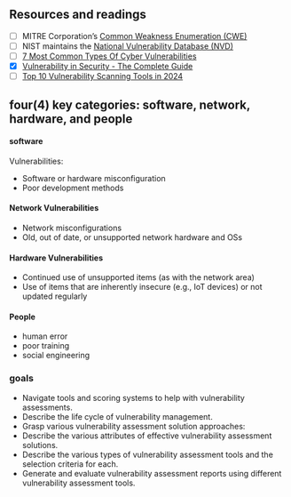 ## Resources and readings
- [ ] MITRE Corporation’s [Common Weakness Enumeration (CWE)](https://cwe.mitre.org/)
- [ ] NIST maintains the [National Vulnerability Database (NVD)](https://nvd.nist.gov/vuln/search)
- [ ] [7 Most Common Types Of Cyber Vulnerabilities](https://www.crowdstrike.com/cybersecurity-101/types-of-cyber-vulnerabilities/)
- [x] [Vulnerability in Security - The Complete Guide](https://intellipaat.com/blog/vulnerability-in-cyber-security/)
- [ ] [Top 10 Vulnerability Scanning Tools in 2024](https://intellipaat.com/blog/vulnerability-scanning-tools/)

## four(4) key categories: software, network, hardware, and people


#### software
Vulnerabilities:
 -   Software or hardware misconfiguration
-    Poor development methods
#### Network Vulnerabilities
-    Network misconfigurations
-    Old, out of date, or unsupported network hardware and OSs
#### Hardware Vulnerabilities
-    Continued use of unsupported items (as with the network area)
-    Use of items that are inherently insecure (e.g., IoT devices) or not updated regularly

#### People
- human error
-  poor training
- social engineering



### goals
- Navigate tools and scoring systems to help with vulnerability assessments.
- Describe the life cycle of vulnerability management.
- Grasp various vulnerability assessment solution approaches:
- Describe the various attributes of effective vulnerability assessment solutions.
- Describe the various types of vulnerability assessment tools and the selection criteria for each.
- Generate and evaluate vulnerability assessment reports using different vulnerability assessment tools. 
